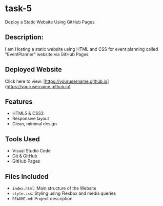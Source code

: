 # task-5 
Deploy a Static Website Using GitHub Pages

## Description:
I am Hosting a static website using HTML and CSS for event planning called "EventPlanner" website via GitHub Pages

## Deployed Website
Click here to view: [https://yourusername.github.io](https://yourusername.github.io)

## Features
- HTML5 & CSS3
- Responsive layout
- Clean, minimal design

## Tools Used
- Visual Studio Code
- Git & GitHub
- GitHub Pages

## Files Included
- `index.html`: Main structure of the Website
- `style.css`: Styling using Flexbox and media queries
- `README.md`: Project description
